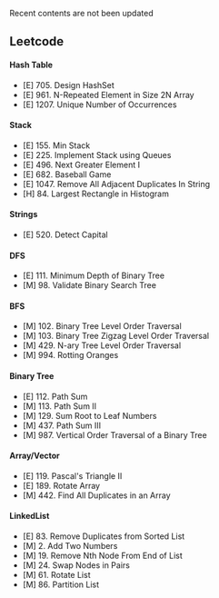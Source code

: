 Recent contents are not been updated 

## Leetcode
#### Hash Table
- [E] 705.   Design HashSet
- [E] 961.   N-Repeated Element in Size 2N Array
- [E] 1207.  Unique Number of Occurrences

#### Stack
- [E] 155.   Min Stack
- [E] 225.   Implement Stack using Queues
- [E] 496.   Next Greater Element I
- [E] 682.   Baseball Game
- [E] 1047.  Remove All Adjacent Duplicates In String
- [H] 84.    Largest Rectangle in Histogram

#### Strings
- [E] 520.   Detect Capital

#### DFS
- [E] 111.   Minimum Depth of Binary Tree
- [M] 98.    Validate Binary Search Tree

#### BFS
- [M] 102.   Binary Tree Level Order Traversal
- [M] 103.   Binary Tree Zigzag Level Order Traversal
- [M] 429.   N-ary Tree Level Order Traversal
- [M] 994.   Rotting Oranges

#### Binary Tree
- [E] 112.   Path Sum
- [M] 113.   Path Sum II
- [M] 129.   Sum Root to Leaf Numbers
- [M] 437.   Path Sum III
- [M] 987.   Vertical Order Traversal of a Binary Tree

#### Array/Vector
- [E] 119.   Pascal's Triangle II
- [E] 189.   Rotate Array
- [M] 442.   Find All Duplicates in an Array

#### LinkedList
- [E] 83.    Remove Duplicates from Sorted List
- [M] 2.     Add Two Numbers
- [M] 19.    Remove Nth Node From End of List
- [M] 24.    Swap Nodes in Pairs
- [M] 61.    Rotate List
- [M] 86.    Partition List